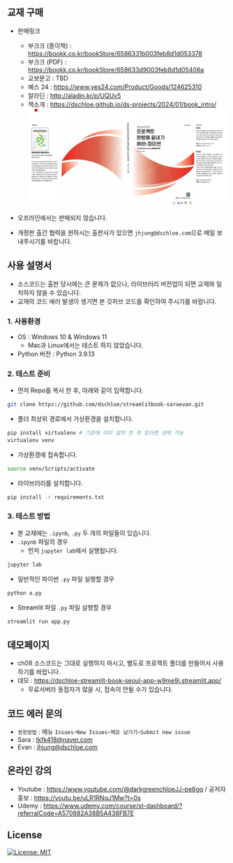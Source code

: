 ## 교재 구매
- 판매링크
  + 부크크 (종이책) : https://bookk.co.kr/bookStore/6586331b003feb8d1d053378
  + 부크크 (PDF) : https://bookk.co.kr/bookStore/658633d9003feb8d1d05406a
  + 교보문고 : TBD
  + 예스 24 : https://www.yes24.com/Product/Goods/124625310
  + 알라딘 : http://aladin.kr/p/UQUv5
  + 책소개 : https://dschloe.github.io/ds-projects/2024/01/book_intro/
![](book.png)

- 오프라인에서는 판매되지 않습니다. 
- 개정판 출간 협력을 원하시는 출판사가 있으면 `jhjung@dschloe.com`으로 메일 보내주시기를 바랍니다. 

## 사용 설명서
- 소스코드는 출판 당시에는 큰 문제가 없으나, 라이브러리 버전업이 되면 교재와 일치하지 않을 수 있습니다. 
- 교재의 코드 에러 발생이 생기면 본 깃허브 코드를 확인하여 주시기를 바랍니다. 

### 1. 사용환경
- OS : Windows 10 & Windows 11
  + Mac과 Linux에서는 테스트 하지 않았습니다. 
- Python 버전 : Python 3.9.13

### 2. 테스트 준비
- 먼저 Repo를 복사 한 후, 아래와 같이 입력합니다.

```bash
git clone https://github.com/dschloe/streamlitbook-saraevan.git
```

- 폴더 최상위 경로에서 가상환경을 설치합니다. 
```bash
pip install virtualenv # 기존에 이미 설치 한 적 있다면 생략 가능
virtualenv venv
```

- 가상환경에 접속합니다. 
```bash
source venv/Scripts/activate
```

- 라이브러리를 설치합니다.
```bash
pip install -r requirements.txt
```

### 3. 테스트 방법
- 본 교재에는 `.ipynb`, `.py` 두 개의 파일들이 있습니다. 
- `.ipynb` 파일의 경우
  + 먼저 `jupyter lab`에서 실행됩니다. 
```bash
jupyter lab
```

- 일반적인 파이썬 `.py` 파일 실행할 경우
```bash
python a.py
```

- Streamlit 파일 `.py` 파일 실행할 경우
```bash
streamlit run app.py
```

## 데모페이지
- ch08 소스코드는 그대로 실행하지 마시고, 별도로 프로젝트 폴더를 만들어서 사용하기를 바랍니다. 
- 데모 : https://dschloe-streamlit-book-seoul-app-w9me9j.streamlit.app/
  + 무료서버라 동접자가 많을 시, 접속이 안될 수가 있습니다. 

## 코드 에러 문의 
- `권장방법` : 메뉴 `Issues`-`New Issues`-`메모 남기기`-`Submit new issue`
- Sara : tkfk418@naver.com
- Evan : jhjung@dschloe.com

## 온라인 강의
- Youtube : https://www.youtube.com/@darkgreenchloeJJ-pe6gq / 공저자 홍보 : https://youtu.be/uLR1RNqJ1Mw?t=0s
- Udemy : https://www.udemy.com/course/st-dashboard/?referralCode=A570882A38B5A438FB7E

## License
[![License: MIT](https://img.shields.io/badge/License-MIT-yellow.svg)](https://opensource.org/licenses/MIT)
